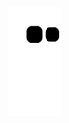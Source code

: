  ![Snake animation](https://github.com/pdolunardi/pdolunardi/blob/output/github-contribution-grid-snake.svg)
